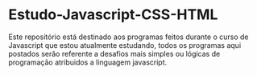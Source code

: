 # Estudo-Javascript-CSS-HTML

Este repositório está destinado aos programas feitos durante o curso de Javascript que estou atualmente estudando, todos os programas aqui postados serão referente a desafios mais simples ou lógicas de programação atribuidos a linguagem javascript.
